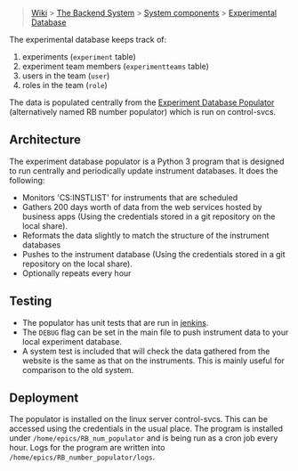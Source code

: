 > [Wiki](Home) > [The Backend System](The-Backend-System) > [System components](System-components) > [Experimental Database](Experimental-Database)

The experimental database keeps track of:

1. experiments (`experiment` table)
1. experiment team members (`experimentteams` table)
1. users in the team  (`user`)
1. roles in the team  (`role`)

The data is populated centrally from the [Experiment Database Populator](https://github.com/ISISComputingGroup/ExperimentDatabasePopulator) (alternatively named RB number populator) which is run on control-svcs.

## Architecture

The experiment database populator is a Python 3 program that is designed to run centrally and periodically update instrument databases. It does the following: 
* Monitors 'CS:INSTLIST' for instruments that are scheduled
* Gathers 200 days worth of data from the web services hosted by business apps (Using the credentials stored in a git repository on the local share).
* Reformats the data slightly to match the structure of the instrument databases
* Pushes to the instrument database (Using the credentials stored in a git repository on the local share).
* Optionally repeats every hour

## Testing

* The populator has unit tests that are run in [jenkins](http://epics-jenkins.isis.rl.ac.uk/job/Experiment_Database_Populator/). 
* The `DEBUG` flag can be set in the main file to push instrument data to your local experiment database.
* A system test is included that will check the data gathered from the website is the same as that on the instruments. This is mainly useful for comparison to the old system.

## Deployment

The populator is installed on the linux server control-svcs. This can be accessed using the credentials in the usual place. The program is installed under `/home/epics/RB_num_populator` and is being run as a cron job every hour. Logs for the program are written into `/home/epics/RB_number_populator/logs`.